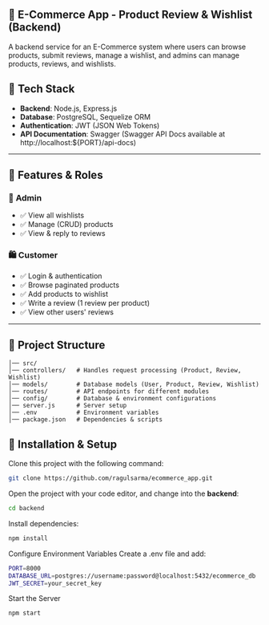 ## 🛒 E-Commerce App - Product Review & Wishlist (Backend)

A backend service for an E-Commerce system where users can browse products, submit reviews, manage a wishlist, and admins can manage products, reviews, and wishlists.

## 🚀 Tech Stack  
- **Backend**: Node.js, Express.js  
- **Database**: PostgreSQL, Sequelize ORM  
- **Authentication**: JWT (JSON Web Tokens)  
- **API Documentation**: Swagger  (Swagger API Docs available at http://localhost:${PORT}/api-docs)

---

## 📌 Features & Roles  

### 👤 **Admin**  
- ✅ View all wishlists  
- ✅ Manage (CRUD) products  
- ✅ View & reply to reviews  

### 🛍️ **Customer**  
- ✅ Login & authentication  
- ✅ Browse paginated products  
- ✅ Add products to wishlist  
- ✅ Write a review (1 review per product)  
- ✅ View other users' reviews  

---

## 📁 Project Structure  

```code
│── src/
│── controllers/   # Handles request processing (Product, Review, Wishlist)
│── models/        # Database models (User, Product, Review, Wishlist)
│── routes/        # API endpoints for different modules
│── config/        # Database & environment configurations
│── server.js      # Server setup
│── .env           # Environment variables
│── package.json   # Dependencies & scripts

```

## 🔹 Installation & Setup  

Clone this project with the following command:

```bash
git clone https://github.com/ragulsarma/ecommerce_app.git
```

Open the project with your code editor, and change into the **backend**:

```bash
cd backend
```

Install dependencies:

```bash
npm install
```

 Configure Environment Variables
Create a .env file and add:

```bash
PORT=8000
DATABASE_URL=postgres://username:password@localhost:5432/ecommerce_db
JWT_SECRET=your_secret_key
```
Start the Server

```bash
npm start
```